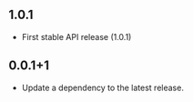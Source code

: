 ## 1.0.1

 - First stable API release (1.0.1)

## 0.0.1+1

 - Update a dependency to the latest release.

